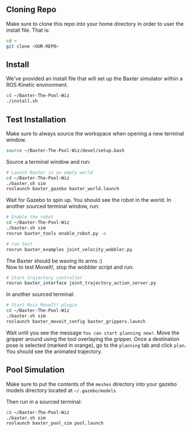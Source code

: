 ## Cloning Repo

Make sure to clone this repo into your home directory in order to user the install file. That is:

``` bash
cd ~
git clone <OUR-REPO>
```

## Install

We've provided an install file that will set up the Baxter simulator within a ROS Kinetic environment.

``` bash
cd ~/Baxter-The-Pool-Wiz
./install.sh
```

## Test Installation

Make sure to always source the workspace when opening a new terminal window.

``` bash
source ~/Baxter-The-Pool-Wiz/devel/setup.bash
```

Source a terminal window and run:

``` bash
# Launch Baxter in an empty world
cd ~/Baxter-The-Pool-Wiz
./baxter.sh sim
roslaunch baxter_gazebo baxter_world.launch
```

Wait for Gazebo to spin up. You should see the robot in the world. In another sourced terminal window, run:

``` bash
# Enable the robot
cd ~/Baxter-The-Pool-Wiz
./baxter.sh sim
rosrun baxter_tools enable_robot.py -e      

# run test
rosrun baxter_examples joint_velocity_wobbler.py  
```

The Baxter should be waving its arms :)  
Now to test MoveIt!, stop the wobbler script and run:

``` bash
# Start trajectory controller
rosrun baxter_interface joint_trajectory_action_server.py
```

In another sourced terminal:

``` bash
# Start Rviz MoveIt! plugin
cd ~/Baxter-The-Pool-Wiz
./baxter.sh sim
roslaunch baxter_moveit_config baxter_grippers.launch

```

Wait until you see the message `You can start planning now!`. Move the gripper around using the tool overlaying the gripper. Once a destination pose is selected (marked in orange), go to the `planning` tab and click `plan`. You should see the animated trajectory.

## Pool Simulation

Make sure to put the contents of the `meshes` directory into your gazebo models directory located at `~/.gazebo/models`

Then run in a sourced terminal:

``` bash
cd ~/Baxter-The-Pool-Wiz
./baxter.sh sim
roslaunch baxter_pool_sim pool.launch
```
